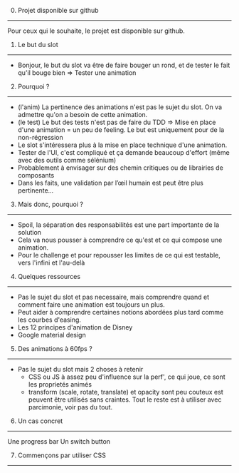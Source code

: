 00. Projet disponible sur github
--------------------------------
Pour ceux qui le souhaite, le projet est disponible sur github.

01. Le but du slot
------------------
+ Bonjour, le but du slot va être de faire bouger un rond, et de tester le fait qu'il bouge bien => Tester une animation

02. Pourquoi ?
--------------
+ (l'anim) La pertinence des animations n'est pas le sujet du slot. On va admettre qu'on a besoin de cette animation.
+ (le test) Le but des tests n'est pas de faire du TDD => Mise en place d'une animation = un peu de feeling. Le but est uniquement pour de la non-régression
+ Le slot s'intéressera plus à la mise en place technique d'une animation.
+ Tester de l'UI, c'est compliqué et ça demande beaucoup d'effort (même avec des outils comme sélénium)
+ Probablement à envisager sur des chemin critiques ou de librairies de composants
+ Dans les faits, une validation par l’œil humain est peut être plus pertinente...

03. Mais donc, pourquoi ?
-------------------------
+ Spoil, la séparation des responsabilités est une part importante de la solution
+ Cela va nous pousser à comprendre ce qu'est et ce qui compose une animation.
+ Pour le challenge et pour repousser les limites de ce qui est testable, vers l'infini et l'au-delà

04. Quelques ressources
-----------------------
+ Pas le sujet du slot et pas necessaire, mais comprendre quand et comment faire une animation est toujours un plus.
+ Peut aider à comprendre certaines notions abordées plus tard comme les courbes d'easing.
+ Les 12 principes d'animation de Disney
+ Google material design

05. Des animations à 60fps ?
----------------------------
+ Pas le sujet du slot mais 2 choses à retenir
	+ CSS ou JS à assez peu d'influence sur la perf', ce qui joue, ce sont les proprietés animés
	+ transform (scale, rotate, translate) et opacity sont peu couteux est peuvent être utilisés sans craintes. Tout le reste est à utiliser avec parcimonie, voir pas du tout.

06. Un cas concret
------------------

Une progress bar
Un switch button

07. Commençons par utiliser CSS
-------------------------------


